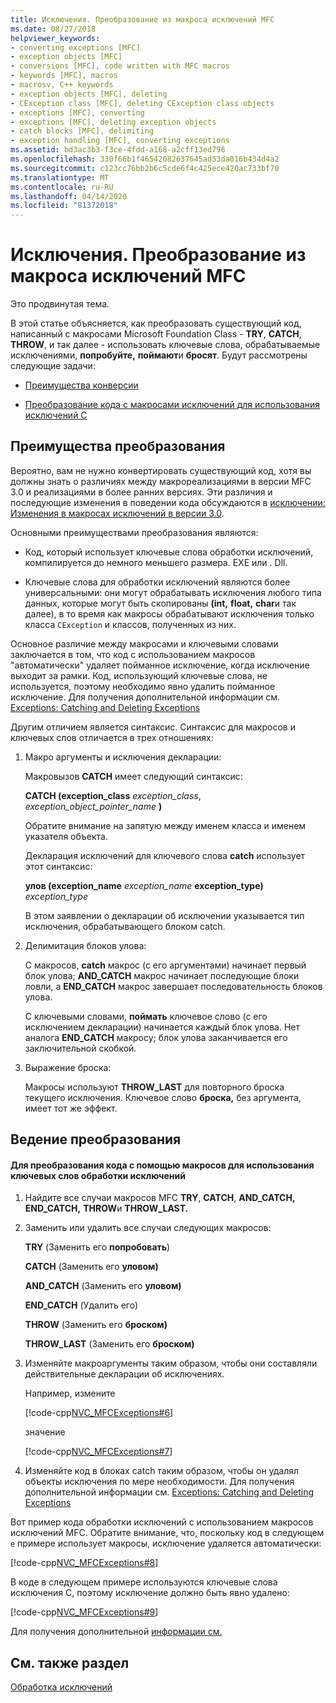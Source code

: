 ```yaml
---
title: Исключения. Преобразование из макроса исключений MFC
ms.date: 08/27/2018
helpviewer_keywords:
- converting exceptions [MFC]
- exception objects [MFC]
- conversions [MFC], code written with MFC macros
- keywords [MFC], macros
- macrosv, C++ keywords
- exception objects [MFC], deleting
- CException class [MFC], deleting CException class objects
- exceptions [MFC], converting
- exceptions [MFC], deleting exception objects
- catch blocks [MFC], delimiting
- exception handling [MFC], converting exceptions
ms.assetid: bd3ac3b3-f3ce-4fdd-a168-a2cff13ed796
ms.openlocfilehash: 330f66b1f46542082637645ad53da016b434d4a2
ms.sourcegitcommit: c123cc76bb2b6c5cde6f4c425ece420ac733bf70
ms.translationtype: MT
ms.contentlocale: ru-RU
ms.lasthandoff: 04/14/2020
ms.locfileid: "81372018"
---
```

# <a name="exceptions-converting-from-mfc-exception-macros"></a>Исключения. Преобразование из макроса исключений MFC

Это продвинутая тема.

В этой статье объясняется, как преобразовать существующий код, написанный с макросами Microsoft Foundation Class - **TRY**, **CATCH**, **THROW**, и так далее - использовать ключевые слова, обрабатываемые исключениями, **попробуйте,** **поймают**и **бросят**. Будут рассмотрены следующие задачи:

- [Преимущества конверсии](#_core_advantages_of_converting)

- [Преобразование кода с макросами исключений для использования исключений C](#_core_doing_the_conversion)

## <a name="advantages-of-converting"></a><a name="_core_advantages_of_converting"></a>Преимущества преобразования

Вероятно, вам не нужно конвертировать существующий код, хотя вы должны знать о различиях между макрореализациями в версии MFC 3.0 и реализациями в более ранних версиях. Эти различия и последующие изменения в поведении кода обсуждаются в [исключении: Изменения в макросах исключений в версии 3.0](../mfc/exceptions-changes-to-exception-macros-in-version-3-0.md).

Основными преимуществами преобразования являются:

- Код, который использует ключевые слова обработки исключений, компилируется до немного меньшего размера. EXE или . Dll.

- Ключевые слова для обработки исключений являются более универсальными: они могут обрабатывать исключения любого типа данных, которые могут быть скопированы **(int,** **float,** **char**и так далее), в то время как макросы обрабатывают исключения только класса `CException` и классов, полученных из них.

Основное различие между макросами и ключевыми словами заключается в том, что код с использованием макросов "автоматически" удаляет пойманное исключение, когда исключение выходит за рамки. Код, использующий ключевые слова, не используется, поэтому необходимо явно удалить пойманное исключение. Для получения дополнительной информации см. [Exceptions: Catching and Deleting Exceptions](../mfc/exceptions-catching-and-deleting-exceptions.md)

Другим отличием является синтаксис. Синтаксис для макросов и ключевых слов отличается в трех отношениях:

1. Макро аргументы и исключения декларации:

   Макровызов **CATCH** имеет следующий синтаксис:

   **CATCH (exception_class** *exception_class*, *exception_object_pointer_name* **)**

   Обратите внимание на запятую между именем класса и именем указателя объекта.

   Декларация исключений для ключевого слова **catch** использует этот синтаксис:

   **улов (exception_name** *exception_name* **exception_type)** *exception_type*

   В этом заявлении о декларации об исключении указывается тип исключения, обрабатывающего блоком catch.

2. Делимитация блоков улова:

   С макросов, **catch** макрос (с его аргументами) начинает первый блок улова; **AND_CATCH** макрос начинает последующие блоки ловли, а **END_CATCH** макрос завершает последовательность блоков улова.

   С ключевыми словами, **поймать** ключевое слово (с его исключением декларации) начинается каждый блок улова. Нет аналога **END_CATCH** макросу; блок улова заканчивается его заключительной скобкой.

3. Выражение броска:

   Макросы используют **THROW_LAST** для повторного броска текущего исключения. Ключевое слово **броска,** без аргумента, имеет тот же эффект.

## <a name="doing-the-conversion"></a><a name="_core_doing_the_conversion"></a>Ведение преобразования

#### <a name="to-convert-code-using-macros-to-use-the-c-exception-handling-keywords"></a>Для преобразования кода с помощью макросов для использования ключевых слов обработки исключений

1. Найдите все случаи макросов MFC **TRY**, **CATCH**, **AND_CATCH,** **END_CATCH,** **THROW**и **THROW_LAST.**

2. Заменить или удалить все случаи следующих макросов:

   **TRY** (Заменить его **попробовать**)

   **CATCH** (Заменить его **уловом)**

   **AND_CATCH** (Заменить его **уловом)**

   **END_CATCH** (Удалить его)

   **THROW** (Заменить его **броском)**

   **THROW_LAST** (Заменить его **броском)**

3. Изменяйте макроаргументы таким образом, чтобы они составляли действительные декларации об исключениях.

   Например, измените

   [!code-cpp[NVC_MFCExceptions#6](../mfc/codesnippet/cpp/exceptions-converting-from-mfc-exception-macros_1.cpp)]

   значение

   [!code-cpp[NVC_MFCExceptions#7](../mfc/codesnippet/cpp/exceptions-converting-from-mfc-exception-macros_2.cpp)]

4. Изменяйте код в блоках catch таким образом, чтобы он удалял объекты исключения по мере необходимости. Для получения дополнительной информации см. [Exceptions: Catching and Deleting Exceptions](../mfc/exceptions-catching-and-deleting-exceptions.md)

Вот пример кода обработки исключений с использованием макросов исключений MFC. Обратите внимание, что, поскольку код в следующем `e` примере использует макросы, исключение удаляется автоматически:

[!code-cpp[NVC_MFCExceptions#8](../mfc/codesnippet/cpp/exceptions-converting-from-mfc-exception-macros_3.cpp)]

В коде в следующем примере используются ключевые слова исключения C, поэтому исключение должно быть явно удалено:

[!code-cpp[NVC_MFCExceptions#9](../mfc/codesnippet/cpp/exceptions-converting-from-mfc-exception-macros_4.cpp)]

Для получения дополнительной [информации см.](../mfc/exceptions-using-mfc-macros-and-cpp-exceptions.md)

## <a name="see-also"></a>См. также раздел

[Обработка исключений](../mfc/exception-handling-in-mfc.md)<br/>
